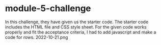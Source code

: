 # module-5-challenge
In this challenge, they have given us the starter code.
The starter code includes the HTML file and CSS style sheet.
For the given code works properly and fit the acceptance criteria, I had to add javascript and make a code for rows.
2022-10-21.png
